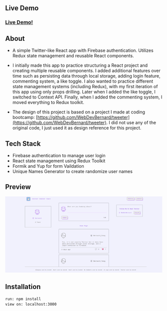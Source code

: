 ## Live Demo

### [Live Demo!](https://twitterreact.vercel.app/)

## About

- A simple Twitter-like React app with Firebase authentication. Utilizes Redux state management and reusable React components.

- I initially made this app to practice structuring a React project and creating multiple reusable components. I added additional features over time such as persisting data through local storage, adding login feature, commenting system, a like toggle. I also wanted to practice different state management systems (including Redux), with my first iteration of this app using only props drilling. Later when I added the like toggle, I switched to Context API. Finally, when I added the commenting system, I moved everything to Redux toolkit.

- The design of this project is based on a project I made at coding bootcamp: [https://github.com/WebDevBernard/tweeter](https://github.com/WebDevBernard/tweeter). I did not use any of the original code, I just used it as design reference for this project.

## Tech Stack

- Firebase authentication to manage user login
- React state management using Redux Toolkit
- Formik and Yup for form Vaildation
- Unique Names Generator to create randomize user names

## Preview

!["twitter tweeter react"](https://github.com/WebDevBernard/Portfolio/blob/main/public/docs/twitter.png)

## Installation

`run: npm install`<br/>
`view on: localhost:3000`
